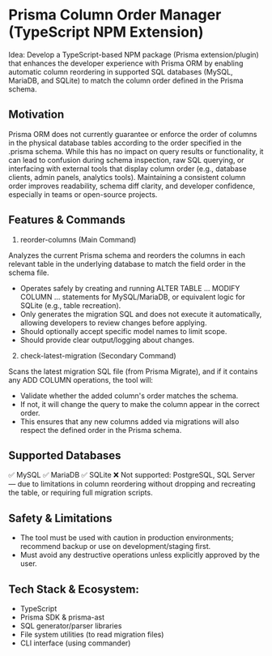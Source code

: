 # Prisma Column Order Manager (TypeScript NPM Extension)

Idea: Develop a TypeScript-based NPM package (Prisma extension/plugin) that enhances the developer experience with Prisma ORM by enabling automatic column reordering in supported SQL databases (MySQL, MariaDB, and SQLite) to match the column order defined in the Prisma schema.

## Motivation

Prisma ORM does not currently guarantee or enforce the order of columns in the physical database tables according to the order specified in the .prisma schema. While this has no impact on query results or functionality, it can lead to confusion during schema inspection, raw SQL querying, or interfacing with external tools that display column order (e.g., database clients, admin panels, analytics tools).
Maintaining a consistent column order improves readability, schema diff clarity, and developer confidence, especially in teams or open-source projects.

## Features & Commands

1. reorder-columns (Main Command)

Analyzes the current Prisma schema and reorders the columns in each relevant table in the underlying database to match the field order in the schema file.
- Operates safely by creating and running ALTER TABLE ... MODIFY COLUMN ... statements for MySQL/MariaDB, or equivalent logic for SQLite (e.g., table recreation).
- Only generates the migration SQL and does not execute it automatically, allowing developers to review changes before applying.
- Should optionally accept specific model names to limit scope.
- Should provide clear output/logging about changes.

2. check-latest-migration (Secondary Command)

Scans the latest migration SQL file (from Prisma Migrate), and if it contains any ADD COLUMN operations, the tool will:

- Validate whether the added column's order matches the schema.
- If not, it will change the query to make the column appear in the correct order.
- This ensures that any new columns added via migrations will also respect the defined order in the Prisma schema.

## Supported Databases

✅ MySQL
✅ MariaDB
✅ SQLite
❌ Not supported: PostgreSQL, SQL Server — due to limitations in column reordering without dropping and recreating the table, or requiring full migration scripts.

## Safety & Limitations

- The tool must be used with caution in production environments; recommend backup or use on development/staging first.
- Must avoid any destructive operations unless explicitly approved by the user.

## Tech Stack & Ecosystem:

- TypeScript
- Prisma SDK & prisma-ast
- SQL generator/parser libraries
- File system utilities (to read migration files)
- CLI interface (using commander)